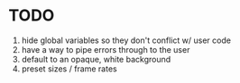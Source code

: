 # TODO

1. hide global variables so they don't conflict w/ user code
2. have a way to pipe errors through to the user
3. default to an opaque, white background
4. preset sizes / frame rates